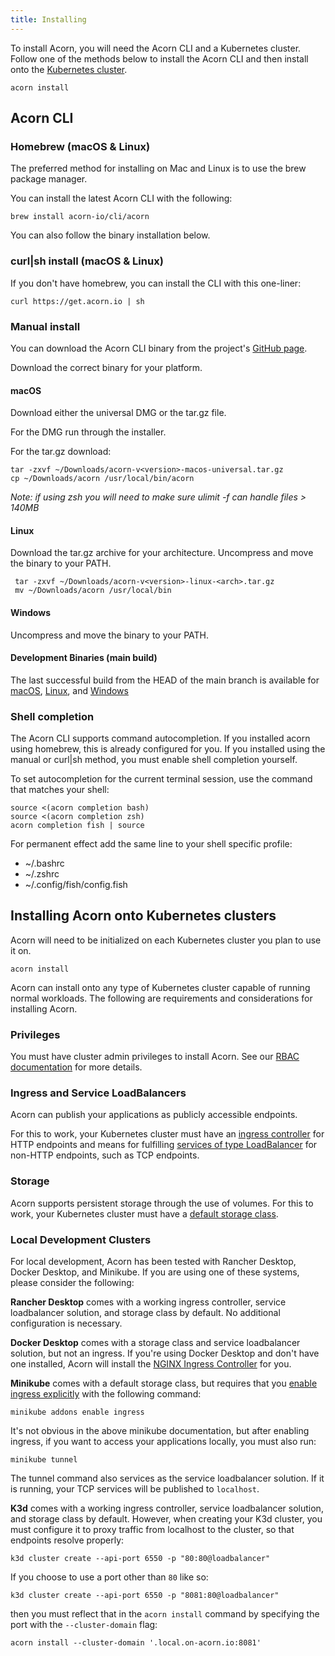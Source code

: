 ```yaml
---
title: Installing
---
```



To install Acorn, you will need the Acorn CLI and a Kubernetes cluster. Follow one of the methods below to install the Acorn CLI and then install onto the [Kubernetes cluster](#installing-acorn-onto-kubernetes-clusters).

```shell
acorn install
```

## Acorn CLI

### Homebrew (macOS & Linux)

The preferred method for installing on Mac and Linux is to use the brew package manager.

You can install the latest Acorn CLI with the following:

```shell
brew install acorn-io/cli/acorn
```

You can also follow the binary installation below.

### curl|sh install (macOS & Linux)

If you don't have homebrew, you can install the CLI with this one-liner:

```shell
curl https://get.acorn.io | sh
```

### Manual install

You can download the Acorn CLI binary from the project's [GitHub page](https://github.com/acorn-io/acorn/releases).

Download the correct binary for your platform.

#### macOS

Download either the universal DMG or the tar.gz file.

For the DMG run through the installer.

For the tar.gz download:

```shell
tar -zxvf ~/Downloads/acorn-v<version>-macos-universal.tar.gz
cp ~/Downloads/acorn /usr/local/bin/acorn
```

 *Note: if using zsh you will need to make sure ulimit -f can handle files > 140MB*

#### Linux

Download the tar.gz archive for your architecture. Uncompress and move the binary to your PATH.

```shell
 tar -zxvf ~/Downloads/acorn-v<version>-linux-<arch>.tar.gz
 mv ~/Downloads/acorn /usr/local/bin
```

#### Windows

Uncompress and move the binary to your PATH.

#### Development Binaries (main build)

The last successful build from the HEAD of the main branch is available for
[macOS](https://cdn.acrn.io/cli/default_darwin_amd64_v1/acorn),
[Linux](https://cdn.acrn.io/cli/default_linux_amd64_v1/acorn), and
[Windows](https://cdn.acrn.io/cli/default_windows_amd64_v1/acorn.exe)

### Shell completion

The Acorn CLI supports command autocompletion. If you installed acorn using homebrew, this is already configured for you. If you installed using the manual or curl|sh method, you must enable shell completion yourself.

To set autocompletion for the current terminal session, use the command that matches your shell:
```
source <(acorn completion bash)
source <(acorn completion zsh)
acorn completion fish | source
```

For permanent effect add the same line to your shell specific profile:
- ~/.bashrc
- ~/.zshrc
- ~/.config/fish/config.fish

## Installing Acorn onto Kubernetes clusters

Acorn will need to be initialized on each Kubernetes cluster you plan to use it on.

```shell
acorn install
```

Acorn can install onto any type of Kubernetes cluster capable of running normal workloads. The following are requirements and considerations for installing Acorn.

### Privileges

You must have cluster admin privileges to install Acorn. See our [RBAC documentation](/architecture/security-considerations#rbac) for more details.

### Ingress and Service LoadBalancers

Acorn can publish your applications as publicly accessible endpoints.

For this to work, your Kubernetes cluster must have an [ingress controller](https://kubernetes.io/docs/concepts/services-networking/ingress-controllers/) for HTTP endpoints and means for fulfilling [services of type LoadBalancer](https://kubernetes.io/docs/concepts/services-networking/service/#loadbalancer) for non-HTTP endpoints, such as TCP endpoints.

### Storage

Acorn supports persistent storage through the use of volumes. For this to work, your Kubernetes cluster must have a [default storage class](https://kubernetes.io/docs/concepts/storage/storage-classes/).

### Local Development Clusters

For local development, Acorn has been tested with Rancher Desktop, Docker Desktop, and Minikube. If you are using one of these systems, please consider the following:

**Rancher Desktop** comes with a working ingress controller, service loadbalancer solution, and storage class by default. No additional configuration is necessary.

**Docker Desktop** comes with a storage class and service loadbalancer solution, but not an ingress. If you're using Docker Desktop and don't have one installed, Acorn will install the [NGINX Ingress Controller](https://kubernetes.github.io/ingress-nginx/) for you.

**Minikube** comes with a default storage class, but requires that you [enable ingress explicitly](https://kubernetes.io/docs/tasks/access-application-cluster/ingress-minikube/#enable-the-ingress-controller) with the following command:

```shell
minikube addons enable ingress
```

It's not obvious in the above minikube documentation, but after enabling ingress, if you want to access your applications locally, you must also run:

```shell
minikube tunnel
```

The tunnel command also services as the service loadbalancer solution. If it is running, your TCP services will be published to `localhost`.

**K3d** comes with a working ingress controller, service loadbalancer solution, and storage class by default. However, when creating your K3d cluster, you must configure it to proxy traffic from localhost to the cluster, so that endpoints resolve properly:
```shell
k3d cluster create --api-port 6550 -p "80:80@loadbalancer"
```

If you choose to use a port other than `80` like so:
```shell
k3d cluster create --api-port 6550 -p "8081:80@loadbalancer"
```
then you must reflect that in the `acorn install` command by specifying the port with the `--cluster-domain` flag:
```shell
acorn install --cluster-domain '.local.on-acorn.io:8081'
```